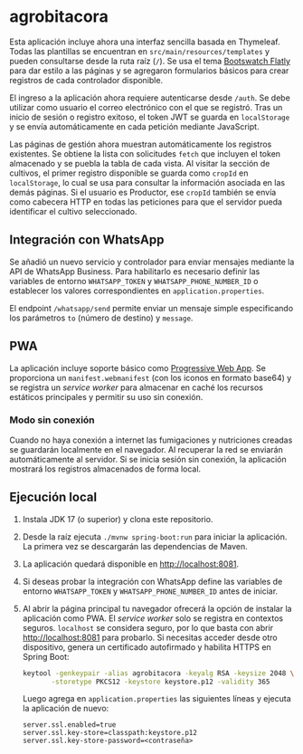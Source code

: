 # agrobitacora

Esta aplicación incluye ahora una interfaz sencilla basada en Thymeleaf.
Todas las plantillas se encuentran en `src/main/resources/templates` y
pueden consultarse desde la ruta raíz (`/`). Se usa el tema
[Bootswatch Flatly](https://bootswatch.com/flatly/) para dar estilo a las
páginas y se agregaron formularios básicos para crear registros de cada
controlador disponible.

El ingreso a la aplicación ahora requiere autenticarse desde `/auth`. Se debe
utilizar como usuario el correo electrónico con el que se registró. Tras un
inicio de sesión o registro exitoso, el token JWT se guarda en `localStorage` y
se envía automáticamente en cada petición mediante JavaScript.

Las páginas de gestión ahora muestran automáticamente los registros existentes.
Se obtiene la lista con solicitudes `fetch` que incluyen el token almacenado y se
puebla la tabla de cada vista. Al visitar la sección de cultivos, el primer
registro disponible se guarda como `cropId` en `localStorage`, lo cual se usa
para consultar la información asociada en las demás páginas. Si el usuario es
Productor, ese `cropId` también se envía como cabecera HTTP en todas las
peticiones para que el servidor pueda identificar el cultivo seleccionado.

## Integración con WhatsApp

Se añadió un nuevo servicio y controlador para enviar mensajes mediante la API de WhatsApp Business. Para habilitarlo es necesario definir las variables de entorno `WHATSAPP_TOKEN` y `WHATSAPP_PHONE_NUMBER_ID` o establecer los valores correspondientes en `application.properties`.

El endpoint `/whatsapp/send` permite enviar un mensaje simple especificando los parámetros `to` (número de destino) y `message`.

## PWA

La aplicación incluye soporte básico como [Progressive Web App](https://developer.mozilla.org/es/docs/Web/Progressive_web_apps). Se proporciona un `manifest.webmanifest` (con los iconos en formato base64) y se registra un *service worker* para almacenar en caché los recursos estáticos principales y permitir su uso sin conexión.

### Modo sin conexión

Cuando no haya conexión a internet las fumigaciones y nutriciones creadas se guardarán localmente en el navegador. Al recuperar la red se enviarán automáticamente al servidor. Si se inicia sesión sin conexión, la aplicación mostrará los registros almacenados de forma local.

## Ejecución local

1. Instala JDK 17 (o superior) y clona este repositorio.
2. Desde la raíz ejecuta `./mvnw spring-boot:run` para iniciar la aplicación. La primera vez se descargarán las dependencias de Maven.
3. La aplicación quedará disponible en [http://localhost:8081](http://localhost:8081).
4. Si deseas probar la integración con WhatsApp define las variables de entorno `WHATSAPP_TOKEN` y `WHATSAPP_PHONE_NUMBER_ID` antes de iniciar.
5. Al abrir la página principal tu navegador ofrecerá la opción de instalar la aplicación como PWA.
   El *service worker* solo se registra en contextos seguros. `localhost` se
   considera seguro, por lo que basta con abrir
   [http://localhost:8081](http://localhost:8081) para probarlo.
   Si necesitas acceder desde otro dispositivo, genera un certificado
   autofirmado y habilita HTTPS en Spring Boot:

   ```bash
   keytool -genkeypair -alias agrobitacora -keyalg RSA -keysize 2048 \
          -storetype PKCS12 -keystore keystore.p12 -validity 365
   ```

   Luego agrega en `application.properties` las siguientes líneas y ejecuta la
   aplicación de nuevo:

   ```properties
   server.ssl.enabled=true
   server.ssl.key-store=classpath:keystore.p12
   server.ssl.key-store-password=<contraseña>
   ```

